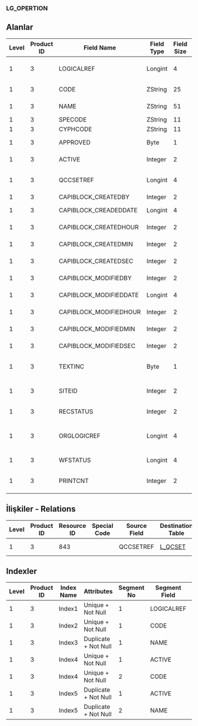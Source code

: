 ### LG_OPERTION

## Alanlar

**Level**|**Product ID**|**Field Name**|**Field Type**|**Field Size**|**Field Offset**|**Türkçe Açıklama**|**Expression**
-----|-----|-----|-----|-----|-----|-----|-----
1|3|LOGICALREF|Longint|4|0|İşlem log. Ref.|Operation Logical Reference
1|3|CODE|ZString|25|4|İşlem kodu|Operation Code
1|3|NAME|ZString|51|29|İşlem açıklaması|Operation Description
1|3|SPECODE|ZString|11|80|Özel Kod|Aux. Code
1|3|CYPHCODE|ZString|11|91|Yetki Kodu|Auth. Code
1|3|APPROVED|Byte|1|102|Onay Bilgisi|Approval Info
1|3|ACTIVE|Integer|2|103|Kullanım durumu|Usage Status
1|3|QCCSETREF|Longint|4|105|Kalite Kontrol Seti Ref.|Inspection Set Reference
1|3|CAPIBLOCK_CREATEDBY|Integer|2|109|Oluşturan|Created By
1|3|CAPIBLOCK_CREADEDDATE|Longint|4|111|Oluşturulma Tarihi|Created Date
1|3|CAPIBLOCK_CREATEDHOUR|Integer|2|115|Oluşturulma Saati|Created Hour
1|3|CAPIBLOCK_CREATEDMIN|Integer|2|117|Oluşturulma Dakikası|Created Minute
1|3|CAPIBLOCK_CREATEDSEC|Integer|2|119|Oluşturulma Saniyesi|Created Second
1|3|CAPIBLOCK_MODIFIEDBY|Integer|2|121|Değiştiren|Modified By
1|3|CAPIBLOCK_MODIFIEDDATE|Longint|4|123|Değiştirilme Tarihi|Modified Date
1|3|CAPIBLOCK_MODIFIEDHOUR|Integer|2|127|Değiştirilme Saati|Modified Hour
1|3|CAPIBLOCK_MODIFIEDMIN|Integer|2|129|Değiştirilme Dakikası|Modified Minute
1|3|CAPIBLOCK_MODIFIEDSEC|Integer|2|131|Değiştirilme Saniyesi|Modified Second
1|3|TEXTINC|Byte|1|133|Ayrıntılı Açıklama İçerir|Contains Detail Description
1|3|SITEID|Integer|2|134|Veri Merkezi|Data Processing Site
1|3|RECSTATUS|Integer|2|136|Kayıt Durumu|Record Status
1|3|ORGLOGICREF|Longint|4|138|Orijinal Kayıt Log. Ref.|Original Record Logical Reference
1|3|WFSTATUS|Longint|4|142|Kullanımda Değil|Not In Use
1|3|PRINTCNT|Integer|2|146|Basılmış Olanların Sayısı|Count Of Printed

## İlişkiler - Relations
**Level**|**Product ID**|**Resource ID**|**Special Code**|**Source Field**|**Destination Table**|**Destination Field**|**Relation Type**|**Extra Condition**
-----|-----|-----|-----|-----|-----|-----|-----|-----
1|3|843||QCCSETREF|[L_QCSET](../L_QCSET "L_QCSET")|LOGICALREF|one-to-one|

## Indexler
**Level**|**Product ID**|**Index Name**|**Attributes**|**Segment No**|**Segment Field**|**Sense**
-----|-----|-----|-----|-----|-----|-----
1|3|Index1|Unique + Not Null|1|LOGICALREF|Ascending
1|3|Index2|Unique + Not Null|1|CODE|Ascending
1|3|Index3|Duplicate + Not Null|1|NAME|Ascending
1|3|Index4|Unique + Not Null|1|ACTIVE|Ascending
1|3|Index4|Unique + Not Null|2|CODE|Ascending
1|3|Index5|Duplicate + Not Null|1|ACTIVE|Ascending
1|3|Index5|Duplicate + Not Null|2|NAME|Ascending
